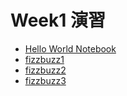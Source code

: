 # Week1 演習

- [Hello World Notebook](https://colab.research.google.com/drive/1KxYq3OSpeeeywJI_RCw3_z_bLAZwi_yJ?authuser=0#)
- [fizzbuzz1](https://colab.research.google.com/drive/1PE97X3sR-LWRfAaNmOD4JE89586hoCmv)
- [fizzbuzz2](https://colab.research.google.com/drive/1ym6ofhHY3NfT2QRt9Tq1qhD38ZTPfz2-)
- [fizzbuzz3](https://colab.research.google.com/drive/1NYMcCX8uc9I7JcDJBfIb7-upQTw8amj2)
